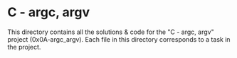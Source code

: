 # C - argc, argv

This directory contains all the solutions & code for the "C - argc, argv" project (0x0A-argc_argv).
Each file in this directory corresponds to a task in the project.
